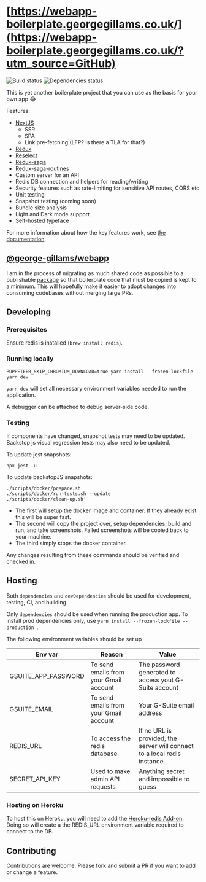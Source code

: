# [https://webapp-boilerplate.georgegillams.co.uk/](https://webapp-boilerplate.georgegillams.co.uk/?utm_source=GitHub)

![Build status](https://github.com/georgegillams/webapp-boilerplate/workflows/CI/badge.svg)
![Dependencies status](https://img.shields.io/david/georgegillams/webapp-boilerplate)

This is yet another boilerplate project that you can use as the basis for your own app 😂

Features:

- [NextJS](https://nextjs.org/)
  - SSR
  - SPA
  - Link pre-fetching (LFP? Is there a TLA for that?)
- [Redux](https://redux.js.org/)
- [Reselect](https://github.com/reduxjs/reselect)
- [Redux-saga](https://redux-saga.js.org/)
- [Redux-saga-routines](https://github.com/afitiskin/redux-saga-routines)
- Custom server for an API
- Redis DB connection and helpers for reading/writing
- Security features such as rate-limiting for sensitive API routes, CORS etc
- Unit testing
- Snapshot testing (coming soon)
- Bundle size analysis
- Light and Dark mode support
- Self-hosted typeface

For more information about how the key features work, see [the documentation](https://webapp-boilerplate.georgegillams.co.uk/tree/main/docs).

## [@george-gillams/webapp](https://www.npmjs.com/package/@george-gillams/webapp)

I am in the process of migrating as much shared code as possible to a publishable [package](https://www.npmjs.com/package/@george-gillams/webapp) so that boilerplate code that must be copied is kept to a minimum. This will hopefully make it easier to adopt changes into consuming codebases without merging large PRs.

## Developing

### Prerequisites

Ensure redis is installed (`brew install redis`).

### Running locally

```
PUPPETEER_SKIP_CHROMIUM_DOWNLOAD=true yarn install --frozen-lockfile
yarn dev
```

`yarn dev` will set all necessary environment variables needed to run the application.

A debugger can be attached to debug server-side code.

### Testing

If components have changed, snapshot tests may need to be updated. Backstop js visual regression tests may also need to be updated.

To update jest snapshots:

```
npx jest -u
```

To update backstopJS snapshots:

```
./scripts/docker/prepare.sh
./scripts/docker/run-tests.sh --update
./scripts/docker/clean-up.sh'
```

- The first will setup the docker image and container. If they already exist this will be super fast.
- The second will copy the project over, setup dependencies, build and run, and take screenshots. Failed screenshots will be copied back to your machine.
- The third simply stops the docker container.

Any changes resulting from these commands should be verified and checked in.

## Hosting

Both `dependencies` and `devDependencies` should be used for development, testing, CI, and building.

Only `dependencies` should be used when running the production app. To install prod dependencies only, use `yarn install --frozen-lockfile --production `.

The following environment variables should be set up

| Env var             | Reason                                 | Value                                                                     |
| ------------------- | -------------------------------------- | ------------------------------------------------------------------------- |
| GSUITE_APP_PASSWORD | To send emails from your Gmail account | The password generated to access yout G-Suite account                     |
| GSUITE_EMAIL        | To send emails from your Gmail account | Your G-Suite email address                                                |
| REDIS_URL           | To access the redis database.          | If no URL is provided, the server will connect to a local redis instance. |
| SECRET_API_KEY      | Used to make admin API requests        | Anything secret and impossible to guess                                   |

### Hosting on Heroku

To host this on Heroku, you will need to add the [Heroku-redis Add-on](https://devcenter.heroku.com/articles/heroku-redis). Doing so will create a the REDIS_URL environment variable required to connect to the DB.

## Contributing

Contributions are welcome. Please fork and submit a PR if you want to add or change a feature.
